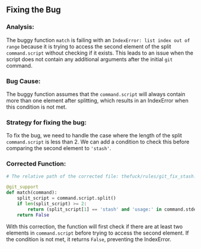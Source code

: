 ## Fixing the Bug

### Analysis:
The buggy function `match` is failing with an `IndexError: list index out of range` because it is trying to access the second element of the split `command.script` without checking if it exists. This leads to an issue when the script does not contain any additional arguments after the initial `git` command.

### Bug Cause:
The buggy function assumes that the `command.script` will always contain more than one element after splitting, which results in an IndexError when this condition is not met. 

### Strategy for fixing the bug:
To fix the bug, we need to handle the case where the length of the split `command.script` is less than 2. We can add a condition to check this before comparing the second element to `'stash'`.

### Corrected Function:

```python
# The relative path of the corrected file: thefuck/rules/git_fix_stash.py

@git_support
def match(command):
    split_script = command.script.split()
    if len(split_script) >= 2:
        return (split_script[1] == 'stash' and 'usage:' in command.stderr)
    return False
``` 

With this correction, the function will first check if there are at least two elements in `command.script` before trying to access the second element. If the condition is not met, it returns `False`, preventing the IndexError.